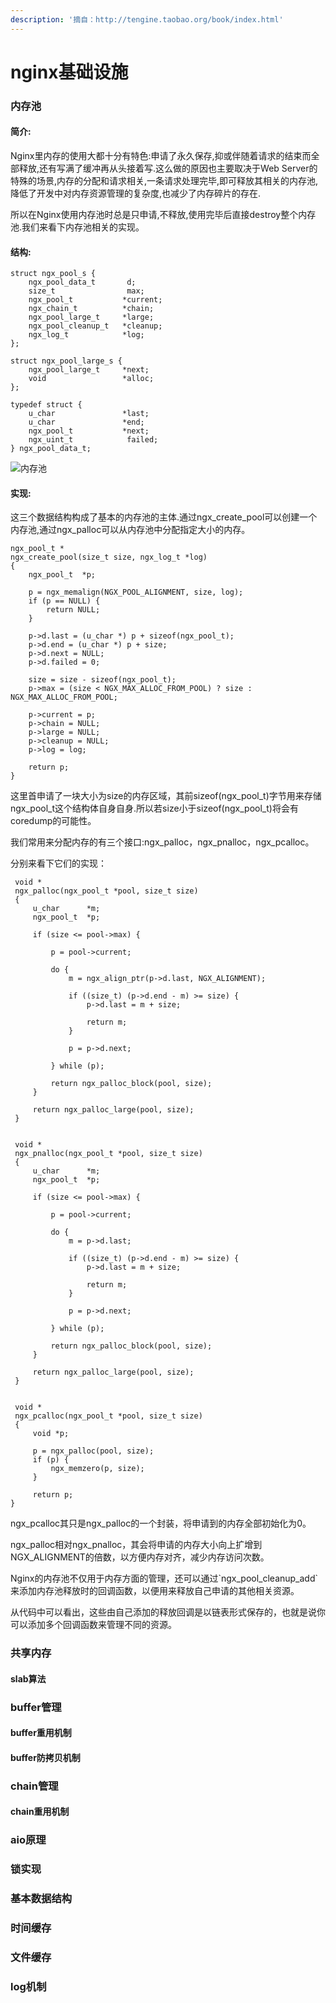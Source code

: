 ```yaml
---
description: '摘自：http://tengine.taobao.org/book/index.html'
---
```


# nginx基础设施

### 内存池

#### 简介:

Nginx里内存的使用大都十分有特色:申请了永久保存,抑或伴随着请求的结束而全部释放,还有写满了缓冲再从头接着写.这么做的原因也主要取决于Web Server的特殊的场景,内存的分配和请求相关,一条请求处理完毕,即可释放其相关的内存池,降低了开发中对内存资源管理的复杂度,也减少了内存碎片的存在.

所以在Nginx使用内存池时总是只申请,不释放,使用完毕后直接destroy整个内存池.我们来看下内存池相关的实现。

#### 结构:

```text
struct ngx_pool_s {
    ngx_pool_data_t       d;
    size_t                max;
    ngx_pool_t           *current;
    ngx_chain_t          *chain;
    ngx_pool_large_t     *large;
    ngx_pool_cleanup_t   *cleanup;
    ngx_log_t            *log;
};

struct ngx_pool_large_s {
    ngx_pool_large_t     *next;
    void                 *alloc;
};

typedef struct {
    u_char               *last;
    u_char               *end;
    ngx_pool_t           *next;
    ngx_uint_t            failed;
} ngx_pool_data_t;
```

![&#x5185;&#x5B58;&#x6C60;](https://raw.github.com/yzprofile/nginx-book/master/source/images/chapter-10-1.PNG)

#### 实现:

这三个数据结构构成了基本的内存池的主体.通过ngx\_create\_pool可以创建一个内存池,通过ngx\_palloc可以从内存池中分配指定大小的内存。

```text
ngx_pool_t *
ngx_create_pool(size_t size, ngx_log_t *log)
{
    ngx_pool_t  *p;

    p = ngx_memalign(NGX_POOL_ALIGNMENT, size, log);
    if (p == NULL) {
        return NULL;
    }

    p->d.last = (u_char *) p + sizeof(ngx_pool_t);
    p->d.end = (u_char *) p + size;
    p->d.next = NULL;
    p->d.failed = 0;

    size = size - sizeof(ngx_pool_t);
    p->max = (size < NGX_MAX_ALLOC_FROM_POOL) ? size : NGX_MAX_ALLOC_FROM_POOL;

    p->current = p;
    p->chain = NULL;
    p->large = NULL;
    p->cleanup = NULL;
    p->log = log;

    return p;
}
```

这里首申请了一块大小为size的内存区域，其前sizeof\(ngx\_pool\_t\)字节用来存储ngx\_pool\_t这个结构体自身自身.所以若size小于sizeof\(ngx\_pool\_t\)将会有coredump的可能性。

我们常用来分配内存的有三个接口:ngx\_palloc，ngx\_pnalloc，ngx\_pcalloc。

分别来看下它们的实现：

```text
 void *
 ngx_palloc(ngx_pool_t *pool, size_t size)
 {
     u_char      *m;
     ngx_pool_t  *p;

     if (size <= pool->max) {

         p = pool->current;

         do {
             m = ngx_align_ptr(p->d.last, NGX_ALIGNMENT);

             if ((size_t) (p->d.end - m) >= size) {
                 p->d.last = m + size;

                 return m;
             }

             p = p->d.next;

         } while (p);

         return ngx_palloc_block(pool, size);
     }

     return ngx_palloc_large(pool, size);
 }


 void *
 ngx_pnalloc(ngx_pool_t *pool, size_t size)
 {
     u_char      *m;
     ngx_pool_t  *p;

     if (size <= pool->max) {

         p = pool->current;

         do {
             m = p->d.last;

             if ((size_t) (p->d.end - m) >= size) {
                 p->d.last = m + size;

                 return m;
             }

             p = p->d.next;

         } while (p);

         return ngx_palloc_block(pool, size);
     }

     return ngx_palloc_large(pool, size);
 }


 void *
 ngx_pcalloc(ngx_pool_t *pool, size_t size)
 {
     void *p;

     p = ngx_palloc(pool, size);
     if (p) {
         ngx_memzero(p, size);
     }

     return p;
}
```

ngx\_pcalloc其只是ngx\_palloc的一个封装，将申请到的内存全部初始化为0。

ngx\_palloc相对ngx\_pnalloc，其会将申请的内存大小向上扩增到NGX\_ALIGNMENT的倍数，以方便内存对齐，减少内存访问次数。

Nginx的内存池不仅用于内存方面的管理，还可以通过\`ngx\_pool\_cleanup\_add\`来添加内存池释放时的回调函数，以便用来释放自己申请的其他相关资源。

从代码中可以看出，这些由自己添加的释放回调是以链表形式保存的，也就是说你可以添加多个回调函数来管理不同的资源。

### 共享内存

#### slab算法

### buffer管理

#### buffer重用机制

#### buffer防拷贝机制

### chain管理

#### chain重用机制

### aio原理

### 锁实现

### 基本数据结构

### 时间缓存

### 文件缓存

### log机制

